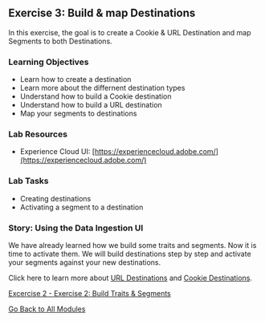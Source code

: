## Exercise 3: Build & map Destinations
In this exercise, the goal is to create a Cookie & URL  Destination and map Segments to both Destinations.

### Learning Objectives

- Learn how to create a destination
- Learn more about the differnent destination types
- Understand how to build a Cookie destination
- Understand how to build a URL destination
- Map your segments to destinations

### Lab Resources

- Experience Cloud UI: [https://experiencecloud.adobe.com/](https://experiencecloud.adobe.com/)

### Lab Tasks

- Creating destinations
- Activating a segment to a destination

### Story: Using the Data Ingestion UI

We have already learned how we build some traits and segments. Now it is time to activate them. We will build destinations step by step and activate your segments against your new destinations.

Click here to learn more about [URL Destinations](https://marketing.adobe.com/resources/help/en_US/aam/create-url-destination.html) and [Cookie Destinations](https://marketing.adobe.com/resources/help/en_US/aam/create-cookie-destination.html).




[Excercise 2 - Exercise 2: Build Traits & Segments](./README.md)

[Go Back to All Modules](/../../)



